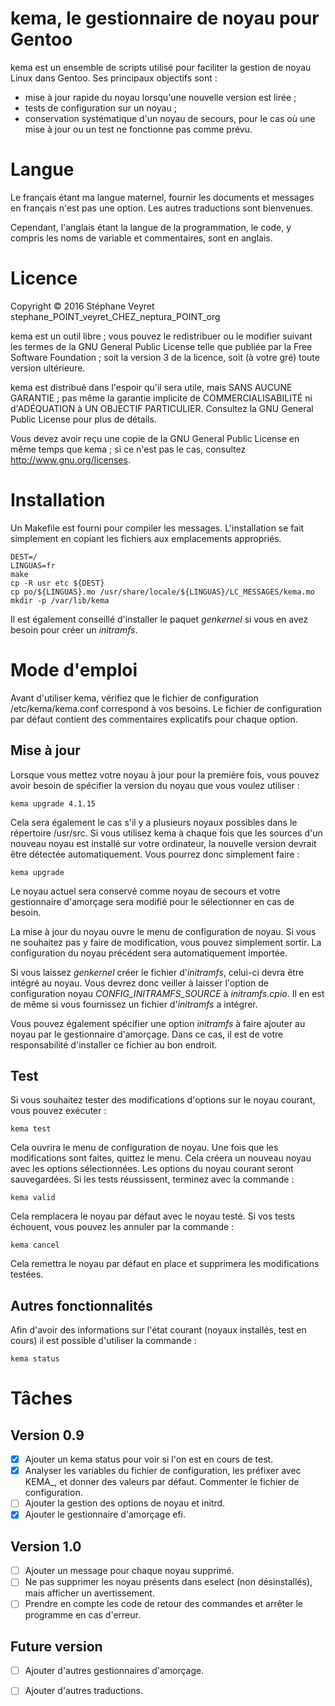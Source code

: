 # kema, le gestionnaire de noyau pour Gentoo

kema est un ensemble de scripts utilisé pour faciliter la gestion de noyau Linux dans Gentoo. Ses principaux objectifs sont :
* mise à jour rapide du noyau lorsqu'une nouvelle version est lirée ;
* tests de configuration sur un noyau ;
* conservation systématique d'un noyau de secours, pour le cas où une mise à jour ou un test ne fonctionne pas comme prévu.

# Langue

Le français étant ma langue maternel, fournir les documents et messages en français n'est pas une option. Les autres traductions sont bienvenues.

Cependant, l'anglais étant la langue de la programmation, le code, y compris les noms de variable et commentaires, sont en anglais.

# Licence

Copyright © 2016 Stéphane Veyret stephane_POINT_veyret_CHEZ_neptura_POINT_org

kema est un outil libre ; vous pouvez le redistribuer ou le modifier suivant les termes de la GNU General Public License telle que publiée par la Free Software Foundation ; soit la version 3 de la licence, soit (à votre gré) toute version ultérieure.

kema est distribué dans l'espoir qu'il sera utile, mais SANS AUCUNE GARANTIE ; pas même la garantie implicite de COMMERCIALISABILITÉ ni d'ADÉQUATION à UN OBJECTIF PARTICULIER. Consultez la GNU General Public License pour plus de détails.

Vous devez avoir reçu une copie de la GNU General Public License en même temps que kema ; si ce n'est pas le cas, consultez http://www.gnu.org/licenses.

# Installation

Un Makefile est fourni pour compiler les messages. L'installation se fait simplement en copiant les fichiers aux emplacements appropriés.

    DEST=/
    LINGUAS=fr
    make
    cp -R usr etc ${DEST}
    cp po/${LINGUAS}.mo /usr/share/locale/${LINGUAS}/LC_MESSAGES/kema.mo
    mkdir -p /var/lib/kema

Il est également conseillé d'installer le paquet _genkernel_ si vous en avez besoin pour créer un _initramfs_.

# Mode d'emploi

Avant d'utiliser kema, vérifiez que le fichier de configuration /etc/kema/kema.conf correspond à vos besoins. Le fichier de configuration par défaut contient des commentaires explicatifs pour chaque option.

## Mise à jour

Lorsque vous mettez votre noyau à jour pour la première fois, vous pouvez avoir besoin de spécifier la version du noyau que vous voulez utiliser :

    kema upgrade 4.1.15

Cela sera également le cas s'il y a plusieurs noyaux possibles dans le répertoire /usr/src. Si vous utilisez kema à chaque fois que les sources d'un nouveau noyau est installé sur votre ordinateur, la nouvelle version devrait être détectée automatiquement. Vous pourrez donc simplement faire :

    kema upgrade

Le noyau actuel sera conservé comme noyau de secours et votre gestionnaire d'amorçage sera modifié pour le sélectionner en cas de besoin.

La mise à jour du noyau ouvre le menu de configuration de noyau. Si vous ne souhaitez pas y faire de modification, vous pouvez simplement sortir. La configuration du noyau précédent sera automatiquement importée.

Si vous laissez _genkernel_ créer le fichier d'_initramfs_, celui-ci devra être intégré au noyau. Vous devrez donc veiller à laisser l'option de configuration noyau _CONFIG_INITRAMFS_SOURCE_ à _initramfs.cpio_. Il en est de même si vous fournissez un fichier d'_initramfs_ a intégrer.

Vous pouvez également spécifier une option _initramfs_ à faire ajouter au noyau par le gestionnaire d'amorçage. Dans ce cas, il est de votre responsabilité d'installer ce fichier au bon endroit.

## Test

Si vous souhaitez tester des modifications d'options sur le noyau courant, vous pouvez exécuter :

    kema test

Cela ouvrira le menu de configuration de noyau. Une fois que les modifications sont faites, quittez le menu. Cela créera un nouveau noyau avec les options sélectionnées. Les options du noyau courant seront sauvegardées. Si les tests réussissent, terminez avec la commande :

    kema valid

Cela remplacera le noyau par défaut avec le noyau testé. Si vos tests échouent, vous pouvez les annuler par la commande :

    kema cancel

Cela remettra le noyau par défaut en place et supprimera les modifications testées.

## Autres fonctionnalités

Afin d'avoir des informations sur l'état courant (noyaux installés, test en cours) il est possible d'utiliser la commande :

    kema status

# Tâches

## Version 0.9

- [x] Ajouter un kema status pour voir si l'on est en cours de test.
- [x] Analyser les variables du fichier de configuration, les préfixer avec KEMA_, et donner des valeurs par défaut. Commenter le fichier de configuration.
- [ ] Ajouter la gestion des options de noyau et initrd.
- [x] Ajouter le gestionnaire d'amorçage efi.

## Version 1.0

- [ ] Ajouter un message pour chaque noyau supprimé.
- [ ] Ne pas supprimer les noyau présents dans eselect (non désinstallés), mais afficher un avertissement.
- [ ] Prendre en compte les code de retour des commandes et arrêter le programme en cas d'erreur.

## Future version

- [ ] Ajouter d'autres gestionnaires d'amorçage.
- [ ] Ajouter d'autres traductions.

